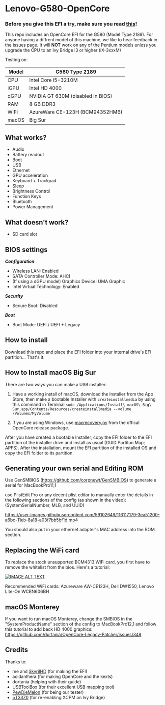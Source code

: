 # Lenovo-G580-OpenCore

### Before you give this EFI a try, make sure you read [this](#Generating-your-own-serial-and-Editing-ROM)!

This repo includes an OpenCore EFI for the G580 (Model Type 2189). For anyone having a diffrent model of this machine, we like to hear feedback in the issues page. It will **NOT** work on any of the Pentium models unless you upgrade the CPU to an Ivy Bridge i3 or higher (iX-3xxxM)

Testing on:

Model | G580 Type 2189
------------- | ---------------
CPU | Intel Core i5-3210M
iGPU | Intel HD 4000
dGPU | NVIDIA GT 630M (disabled in BIOS)
RAM | 8 GB DDR3
WiFi | AzureWare CE-123H (BCM94352HMB)
macOS | Big Sur

## What works?

- Audio
- Battery readout
- Boot
- USB
- Ethernet
- GPU acceleration
- Keyboard + Trackpad
- Sleep
- Brightness Control
- Function Keys
- Bluetooth
- Power Management

## What doesn't work?

- SD card slot

## BIOS settings

***Configuration***

* Wireless LAN: Enabled
* SATA Controller Mode: AHCI
* (If using a dGPU model) Graphics Device: UMA Graphic
* Intel Virtual Technology: Enabled

***Security***

* Secure Boot: Disabled

***Boot***

* Boot Mode: UEFI / UEFI + Legacy

## How to install

Download this repo and place the EFI folder into your internal drive's EFI partition... That's it.

## How to Install macOS Big Sur

There are two ways you can make a USB installer:

1. Have a working install of macOS, download the Installer from the App Store, then make a bootable Installer with `createinstallmedia` by using this command in Terminal `sudo /Applications/Install\ macOS\ Big\ Sur.app/Contents/Resources/createinstallmedia --volume /Volumes/MyVolume`

2. If you are using Windows, use [macrecovery.py](https://dortania.github.io/OpenCore-Install-Guide/installer-guide/winblows-install.html) from the offical OpenCore release package.

After you have created a bootable Installer, copy the EFI folder to the EFI partition of the installer drive and install as usual (GUID Partiton Map; APFS). After the installation, mount the EFI partition of the installed OS and copy the EFI folder to its partition.

## Generating your own serial and Editing ROM

Use GenSMBIOS (https://github.com/corpnewt/GenSMBIOS) to generate a serial for MacBookPro11,1

use PlistEdit Pro or any decent plist editor to manually enter the details in the following sections of the config (as shown in the video): (SystemSerialNumber, MLB, and UUID)

https://user-images.githubusercontent.com/59102649/116117179-3ea51200-a6bc-11eb-8a18-a03f7bb5bf1d.mp4

You should also put in your ethernet adapter's MAC address into the ROM section.

## Replacing the WiFi card

To replace the stock unsupported BCM4313 WiFi card, you first have to remove the whitelist from the bios. Here's a tutorial: 

[![IMAGE ALT TEXT](http://img.youtube.com/vi/BItGfpyyHnI/0.jpg)](http://www.youtube.com/watch?v=BItGfpyyHnI "Video Title")

Recommended WiFi cards: Azureware AW-CE123H, Dell DW1550, Lenovo Lite-On WCBN606BH

## macOS Monterey

If you want to run macOS Monterey, change the SMBIOS in the "SystemProductName" section of the config to MacBookPro12,1 and follow this tutorial to add back HD 4000 graphics: https://github.com/dortania/OpenCore-Legacy-Patcher/issues/348

## Credits

Thanks to:

* me and [SkyrilHD](https://github.com/SkyrilHD) (for making the EFI)
* acidanthera (for making OpenCore and the kexts)
* dortania (helping with their guide)
* USBToolBox (for their excellent USB mapping tool)
* [PewDieMelon](https://github.com/PewDieMelon) (for being our tester)
* [5T33Z0](https://www.hackintosh-forum.de/forum/thread/53009-guide-x86platformplugin-xcpm-f%C3%BCr-ivy-bridge-cpus-unter-catalina-und-big-sur-akti/) (for re-enabling XCPM on Ivy Bridge)
